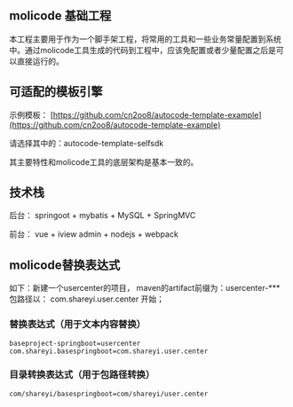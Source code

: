 ## molicode 基础工程

本工程主要用于作为一个脚手架工程，将常用的工具和一些业务常量配置到系统中。通过molicode工具生成的代码到工程中，应该免配置或者少量配置之后是可以直接运行的。


## 可适配的模板引擎
示例模板：
[https://github.com/cn2oo8/autocode-template-example](https://github.com/cn2oo8/autocode-template-example)

请选择其中的：autocode-template-selfsdk	

其主要特性和molicode工具的底层架构是基本一致的。


## 技术栈
后台： springoot + mybatis + MySQL + SpringMVC 

前台： vue + iview admin + nodejs + webpack

## molicode替换表达式

如下：新建一个usercenter的项目， maven的artifact前缀为：usercenter-***
包路径以： com.shareyi.user.center 开始；

### 替换表达式（用于文本内容替换）
```
baseproject-springboot=usercenter
com.shareyi.basespringboot=com.shareyi.user.center
```

### 目录转换表达式（用于包路径转换）
```
com/shareyi/basespringboot=com/shareyi/user.center
```

